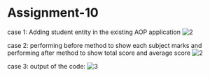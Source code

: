 # Assignment-10


case 1:
Adding student entity in the existing AOP application
![2](https://user-images.githubusercontent.com/95729870/218326771-dcfbb2eb-807e-4821-83c0-552162ec33c2.PNG)

case 2:
performing before method to show each subject marks and performing after method to show total score and average score
![2](https://user-images.githubusercontent.com/95729870/218326799-c5662ddd-5030-494a-a26f-06550a72695d.PNG)

case 3:
output of the code:
![3](https://user-images.githubusercontent.com/95729870/218326805-3de76615-d9a9-4090-a39b-b7ba5f1969e9.PNG)


